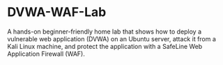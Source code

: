 # DVWA-WAF-Lab
A hands-on beginner-friendly home lab that shows how to deploy a vulnerable web application (DVWA) on an Ubuntu server, attack it from a Kali Linux machine, and protect the application with a SafeLine Web Application Firewall (WAF).
